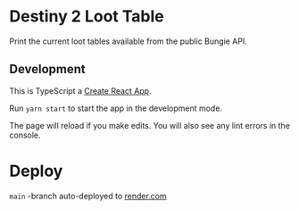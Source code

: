 # Destiny 2 Loot Table

Print the current loot tables available from the public Bungie API.

## Development

This is TypeScript a [Create React App](https://github.com/facebook/create-react-app).

Run `yarn start` to start the app in the development mode.

The page will reload if you make edits. You will also see any lint errors in the console.

# Deploy

`main` -branch auto-deployed to [render.com](https://render.com)
